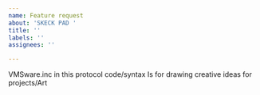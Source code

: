 ```yaml
---
name: Feature request
about: 'SKECK PAD '
title: ''
labels: ''
assignees: ''

---
```


VMSware.inc in this protocol code/syntax 
Is for drawing creative ideas for projects/Art
